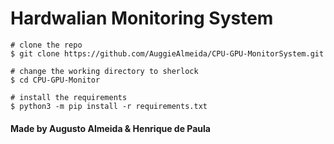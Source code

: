 # Hardwalian Monitoring System

```console
# clone the repo
$ git clone https://github.com/AuggieAlmeida/CPU-GPU-MonitorSystem.git

# change the working directory to sherlock
$ cd CPU-GPU-Monitor

# install the requirements
$ python3 -m pip install -r requirements.txt
```

#### Made by Augusto Almeida & Henrique de Paula